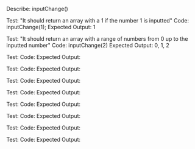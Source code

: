 Describe: inputChange()

Test: "It should return an array with a 1 if the number 1 is inputted"
Code: inputChange(1);
Expected Output: 1

Test: "It should return an array with a range of numbers from 0 up to the inputted number"
Code: inputChange(2)
Expected Output: 0, 1, 2

Test:
Code:
Expected Output:

Test:
Code:
Expected Output:

Test:
Code:
Expected Output:

Test:
Code:
Expected Output:

Test:
Code:
Expected Output:

Test:
Code:
Expected Output:

Test:
Code:
Expected Output:

Test:
Code:
Expected Output: